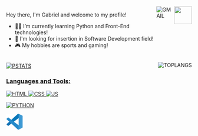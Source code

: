 <div> <br>
 <a href="https://linkedin.com/in/idfgabe"> 
  <img height=48 width=48 alt"LINKEDIN" align="right" src="https://cdn.jsdelivr.net/gh/devicons/devicon/icons/linkedin/linkedin-original.svg" />
 </a>
 <a href="mailto:gabriel.rzb0@gmail.com"> 
  <img height=48 width=48 alt="GMAIL" align="right" src="https://img.icons8.com/fluency/48/000000/gmail-new.png"/> 
 </a>
</div>

Hey there, I'm Gabriel and welcome to my profile! <br>
- 👨‍💻 I’m currently learning Python and Front-End technologies!
- 🔭 I'm looking for insertion in Software Development field!
- 🎮 My hobbies are sports and gaming!



<div style="display: inline_block"><br>
<a href="https://github.com/idfgabe/">
  <img height=170em align="center" alt="PSTATS" src="https://github-readme-stats.vercel.app/api?username=idfgabe&show_icons=true&theme=github_dark&count_private=true">
  <img height=135em align="right" alt="TOPLANGS" src="https://github-readme-stats.vercel.app/api/top-langs/?username=idfgabe&layout=compact&theme=github_dark">
</div>

### Languages and Tools: 

<div style="display: inline_block>"<br>
<img height="50em" alt="HTML" src="https://cdn.jsdelivr.net/gh/devicons/devicon/icons/html5/html5-original.svg"> 
<img height="50em" alt="CSS"  src="https://cdn.jsdelivr.net/gh/devicons/devicon/icons/css3/css3-original.svg"> 
<img height="50em" alt="JS" src="https://cdn.jsdelivr.net/gh/devicons/devicon/icons/javascript/javascript-original.svg"> <br>
  
<img height="57em" alt="PYTHON" src="https://cdn.jsdelivr.net/gh/devicons/devicon/icons/python/python-original.svg"> <br>
  
<img height="45em" alt="VSCODE"  src="https://raw.githubusercontent.com/devicons/devicon/9f4f5cdb393299a81125eb5127929ea7bfe42889/icons/vscode/vscode-original.svg">
 </div>
